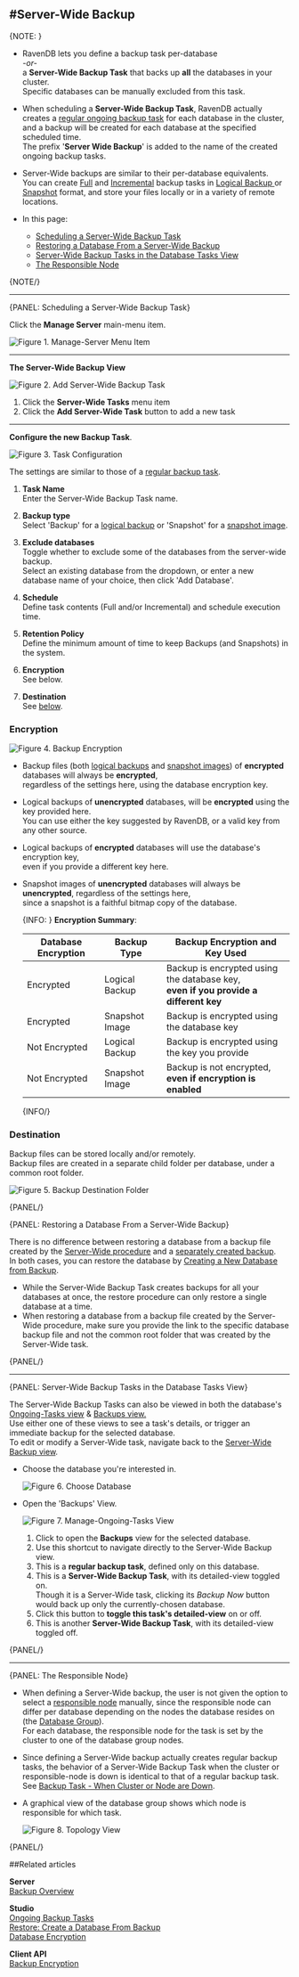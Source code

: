 ﻿#Server-Wide Backup
---

{NOTE: }

* RavenDB lets you define a backup task per-database  
_-or-_  
  a **Server-Wide Backup Task** that backs up **all** the databases in your cluster.  
  Specific databases can be manually excluded from this task.  

* When scheduling a **Server-Wide Backup Task**, RavenDB actually creates a 
  [regular ongoing backup task](../../studio/database/tasks/backup-task) 
  for each database in the cluster, and a backup will be created for each database at the specified scheduled time.  
  The prefix '**Server Wide Backup**' is added to the name of the created ongoing backup tasks.  

* Server-Wide backups are similar to their per-database equivalents.  
  You can create [Full](../../client-api/operations/maintenance/backup/backup#full-backup) 
  and [Incremental](../../client-api/operations/maintenance/backup/backup#incremental-backup) backup tasks 
  in [Logical Backup ](../../client-api/operations/maintenance/backup/backup#logical-backup) or 
  [Snapshot](../../client-api/operations/maintenance/backup/backup#snapshot) format, and store your 
  files locally or in a variety of remote locations.  

* In this page:  
  * [Scheduling a Server-Wide Backup Task](../../studio/server/server-wide-backup#scheduling-a-server-wide-backup-task)  
  * [Restoring a Database From a Server-Wide Backup](../../studio/server/server-wide-backup#restoring-a-database-from-a-server-wide-backup)  
  * [Server-Wide Backup Tasks in the Database Tasks View](../../studio/server/server-wide-backup#server-wide-backup-tasks-in-the-database-tasks-view)  
  * [The Responsible Node](../../studio/server/server-wide-backup#the-responsible-node)  

{NOTE/}

---

{PANEL: Scheduling a Server-Wide Backup Task}

Click the **Manage Server** main-menu item.  

![Figure 1. Manage-Server Menu Item](images/server-wide-backup_01-manage-server.png "Figure 1. Manage-Server Menu Item")

---

**The Server-Wide Backup View**  

![Figure 2. Add Server-Wide Backup Task](images/server-wide-backup_02-new-task.png "Figure 2. Add Server-Wide Backup Task")

1. Click the **Server-Wide Tasks** menu item  
2. Click the **Add Server-Wide Task** button to add a new task  

---

**Configure the new Backup Task**.  

![Figure 3. Task Configuration](images/server-wide-backup_03-task-configuration.png "Figure 3. Task Configuration")

The settings are similar to those of a [regular backup task](../../studio/database/tasks/backup-task#backup-task).  

1. **Task Name**  
   Enter the Server-Wide Backup Task name.  
  
2. **Backup type**  
   Select 'Backup' for a [logical backup](../../client-api/operations/maintenance/backup/backup#logical-backup) 
   or 'Snapshot' for a [snapshot image](../../client-api/operations/maintenance/backup/backup#snapshot).  
  
3. **Exclude databases**  
   Toggle whether to exclude some of the databases from the server-wide backup.  
   Select an existing database from the dropdown, or enter a new database name of your choice, 
   then click 'Add Database'.  

4. **Schedule**  
   Define task contents (Full and/or Incremental) and schedule execution time.  
 
5. **Retention Policy**  
   Define the minimum amount of time to keep Backups (and Snapshots) in the system.  
  
6. **Encryption**  
   See below.  

7. **Destination**  
   See [below](../../studio/server/server-wide-backup#destination).  

### Encryption

   ![Figure 4. Backup Encryption](images/server-wide-backup_04-encryption.png "Figure 4. Backup Encryption")

   * Backup files (both [logical backups](../../client-api/operations/maintenance/backup/backup#logical-backup) 
     and [snapshot images](../../client-api/operations/maintenance/backup/backup#snapshot)) 
     of **encrypted** databases will always be **encrypted**,  
     regardless of the settings here, using the database encryption key.  
   * Logical backups of **unencrypted** databases, will be **encrypted** using the key provided here.  
     You can use either the key suggested by RavenDB, or a valid key from any other source.  
   * Logical backups of **encrypted** databases will use the database's encryption key,  
     even if you provide a different key here.  
   * Snapshot images of **unencrypted** databases will always be **unencrypted**, regardless of the settings here,  
     since a snapshot is a faithful bitmap copy of the database.  

     {INFO: }
      **Encryption Summary**:  
      
      Database Encryption | Backup Type |  Backup Encryption and Key Used  
      ---- | ---- | ----
      Encrypted | Logical Backup | Backup is encrypted using the database key, <br> **even if you provide a different key**  
      Encrypted | Snapshot Image | Backup is encrypted using the database key  
      Not Encrypted | Logical Backup | Backup is encrypted using the key you provide  
      Not Encrypted | Snapshot Image | Backup is not encrypted, <br> **even if encryption is enabled**  
      {INFO/}

### Destination  

Backup files can be stored locally and/or remotely.  
Backup files are created in a separate child folder per database, under a common root folder.  

![Figure 5. Backup Destination Folder](images/server-wide-backup_05-destination-local.png "Figure 5. Backup Destination Folder")

{PANEL/}

{PANEL: Restoring a Database From a Server-Wide Backup}

There is no difference between restoring a database from a backup file created by the 
[Server-Wide procedure](../../studio/server/server-wide-backup#scheduling-a-server-wide-backup-task) 
and a [separately created backup](../../studio/database/tasks/backup-task#backup-task).  
In both cases, you can restore the database by 
[Creating a New Database from Backup](../../studio/database/create-new-database/from-backup).  

* While the Server-Wide Backup Task creates backups for all your databases at once, 
  the restore procedure can only restore a single database at a time.  
* When restoring a database from a backup file created by the Server-Wide procedure, make sure you provide the 
  link to the specific database backup file and not the common root folder that was created by the Server-Wide task.

{PANEL/}

---

{PANEL: Server-Wide Backup Tasks in the Database Tasks View}

The Server-Wide Backup Tasks can also be viewed in both the database's [Ongoing-Tasks view](../../studio/database/tasks/ongoing-tasks/general-info) 
& [Backups view.](../../studio/database/tasks/backup-task)  
Use either one of these views to see a task's details, or trigger an immediate backup for the selected database.  
To edit or modify a Server-Wide task, navigate back to the [Server-Wide Backup view](../../client-api/operations/maintenance/backup/backup#scheduling-a-server-wide-backup-task).  

* Choose the database you're interested in.  

  ![Figure 6. Choose Database](images/ongoing-tasks-view_00-choose-database.png "Figure 6. Choose Database")

* Open the 'Backups' View.  

  ![Figure 7. Manage-Ongoing-Tasks View](images/ongoing-tasks-view_01.png "Figure 7. Manage-Ongoing-Tasks View")

   1. Click to open the **Backups** view for the selected database.  
   2. Use this shortcut to navigate directly to the Server-Wide Backup view.  
   3. This is a **regular backup task**, defined only on this database.  
   4. This is a **Server-Wide Backup Task**, with its detailed-view toggled on.  
      Though it is a Server-Wide task, clicking its *Backup Now* button would back up only the currently-chosen database.  
   5. Click this button to **toggle this task's detailed-view** on or off.  
   6. This is another **Server-Wide Backup Task**, with its detailed-view toggled off.  

{PANEL/}

---

{PANEL: The Responsible Node}

* When defining a Server-Wide backup, the user is not given the option to select a 
  [responsible node](../../studio/server/server-wide-backup#the-responsible-node) manually, 
  since the responsible node can differ per database depending on the nodes the database resides on 
  (the [Database Group](../../studio/database/settings/manage-database-group#database-group)).  
  For each database, the responsible node for the task is set by the cluster to one of the database group nodes.

* Since defining a Server-Wide backup actually creates regular backup tasks, 
  the behavior of a Server-Wide Backup Task when the cluster or responsible-node is down is identical to that of a regular backup task.  
  See [Backup Task - When Cluster or Node are Down](../../studio/database/tasks/backup-task#backup-task---when-cluster-or-node-are-down).  

* A graphical view of the database group shows which node is responsible for which task.  
  
  ![Figure 8. Topology View](images/ongoing-tasks-view_02-topology-view.png "Figure 8. Topology View")

{PANEL/}

##Related articles  

**Server**  
[Backup Overview](../../server/ongoing-tasks/backup-overview)  

**Studio**  
[Ongoing Backup Tasks](../../studio/database/tasks/backup-task)  
[Restore: Create a Database From Backup](../../studio/server/databases/create-new-database/from-backup#create-a-database-from-backup)  
[Database Encryption](../../studio/server/databases/create-new-database/encrypted#create-a-database-encrypted)  

**Client API**  
[Backup Encryption](../../client-api/operations/maintenance/backup/encrypted-backup#backup-encryption)  
